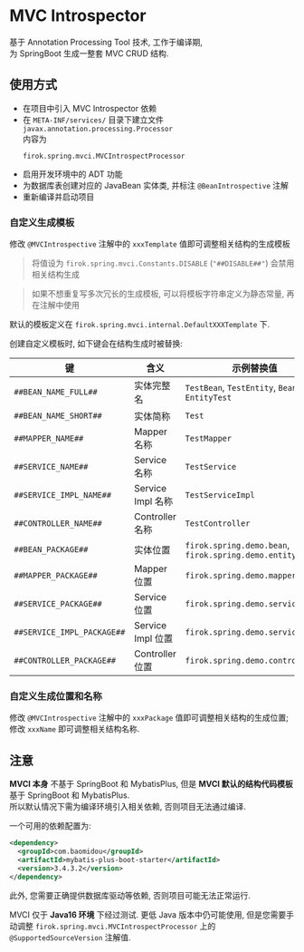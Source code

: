 # MVC Introspector

基于 Annotation Processing Tool 技术, 工作于编译期,  
为 SpringBoot 生成一整套 MVC CRUD 结构.

## 使用方式

* 在项目中引入 MVC Introspector 依赖
* 在 `META-INF/services/` 目录下建立文件 `javax.annotation.processing.Processor`  
  内容为
  ```text
  firok.spring.mvci.MVCIntrospectProcessor
  ```
* 启用开发环境中的 ADT 功能
* 为数据库表创建对应的 JavaBean 实体类, 并标注 `@BeanIntrospective` 注解
* 重新编译并启动项目

### 自定义生成模板

修改 `@MVCIntrospective` 注解中的 `xxxTemplate` 值即可调整相关结构的生成模板

> 将值设为 `firok.spring.mvci.Constants.DISABLE` (`"##DISABLE##"`) 会禁用相关结构生成

> 如果不想重复写多次冗长的生成模板, 可以将模板字符串定义为静态常量, 再在注解中使用

默认的模板定义在 `firok.spring.mvci.internal.DefaultXXXTemplate` 下.

创建自定义模板时, 如下键会在结构生成时被替换:  

键|含义|示例替换值
-|-|-
`##BEAN_NAME_FULL##` | 实体完整名 | `TestBean`, `TestEntity`, `BeanTest`, `EntityTest`
`##BEAN_NAME_SHORT##` | 实体简称 | `Test`
`##MAPPER_NAME##` | Mapper 名称 | `TestMapper`
`##SERVICE_NAME##` | Service 名称 | `TestService`
`##SERVICE_IMPL_NAME##` | Service Impl 名称 | `TestServiceImpl`
`##CONTROLLER_NAME##` | Controller 名称 | `TestController`
`##BEAN_PACKAGE##` | 实体位置 | `firok.spring.demo.bean`, `firok.spring.demo.entity`
`##MAPPER_PACKAGE##` | Mapper 位置 | `firok.spring.demo.mapper`
`##SERVICE_PACKAGE##` | Service 位置 | `firok.spring.demo.service`
`##SERVICE_IMPL_PACKAGE##` | Service Impl 位置 | `firok.spring.demo.service.impl`
`##CONTROLLER_PACKAGE##` | Controller 位置 | `firok.spring.demo.controller`

### 自定义生成位置和名称

修改 `@MVCIntrospective` 注解中的 `xxxPackage` 值即可调整相关结构的生成位置; 修改 `xxxName` 即可调整相关结构名称.

## 注意

**MVCI 本身** 不基于 SpringBoot 和 MybatisPlus, 但是 **MVCI 默认的结构代码模板** 基于 SpringBoot 和 MybatisPlus.  
所以默认情况下需为编译环境引入相关依赖, 否则项目无法通过编译.

一个可用的依赖配置为:  

```xml
<dependency>
  <groupId>com.baomidou</groupId>
  <artifactId>mybatis-plus-boot-starter</artifactId>
  <version>3.4.3.2</version>
</dependency>
```

此外, 您需要正确提供数据库驱动等依赖, 否则项目可能无法正常运行.

MVCI 仅于 **Java16 环境** 下经过测试. 更低 Java 版本中仍可能使用, 但是您需要手动调整 `firok.spring.mvci.MVCIntrospectProcessor` 上的 `@SupportedSourceVersion` 注解值.
